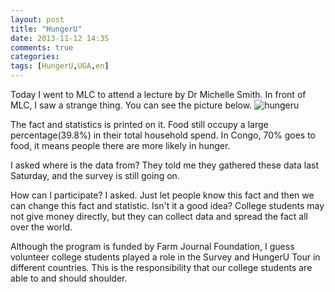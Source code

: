 ```yaml
---
layout: post
title: "HungerU"
date: 2013-11-12 14:35
comments: true
categories: 
tags: [HungerU,UGA,en]
---
```

Today I went to MLC to attend a lecture by Dr Michelle Smith. In front of MLC, I saw a strange thing. You can see the picture below.
![hungeru](https://raw.github.com/lukezhg/Freyja/master/hungeru.png)  

The fact and statistics is printed on it. Food still occupy a large percentage(39.8%) in their total household spend. In Congo, 70% goes to food, it means people there are more likely in hunger.  

I asked where is the data from? They told me they gathered these data last Saturday, and the survey is still going on.  

How can I participate? I asked. Just let people know this fact and then we can change this fact and statistic. Isn't it a good idea? College students may not give money directly, but they can collect data and spread the fact all over the world.  

Although the program is funded by Farm Journal Foundation, I guess volunteer college students played a role in the Survey and HungerU Tour in different countries. This is the responsibility that our college students are able to and should shoulder.  